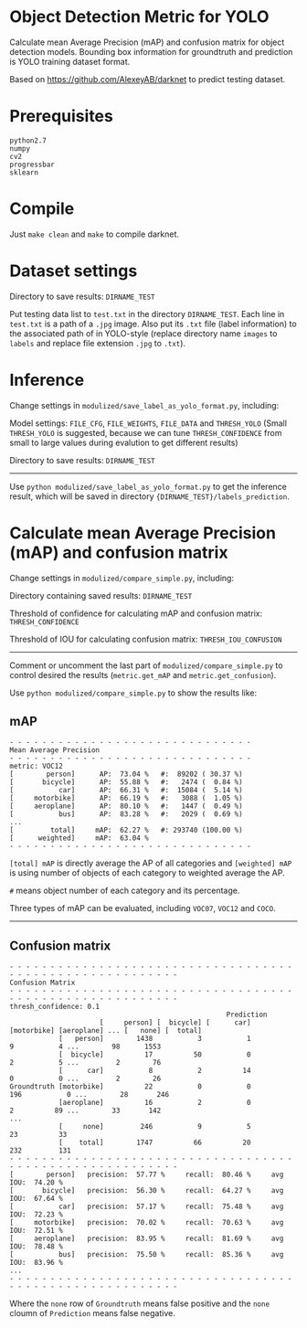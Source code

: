 # Object Detection Metric for YOLO

Calculate mean Average Precision (mAP) and confusion matrix for object detection models. Bounding box information for groundtruth and prediction is YOLO training dataset format.

Based on https://github.com/AlexeyAB/darknet to predict testing dataset.

# Prerequisites

```
python2.7
numpy
cv2
progressbar
sklearn
```

# Compile

Just `make clean` and `make` to compile darknet.

# Dataset settings

Directory to save results: `DIRNAME_TEST`

Put testing data list to `test.txt` in the directory `DIRNAME_TEST`. Each line in `test.txt` is a path of a `.jpg` image. 
Also put its `.txt` file (label information) to the associated path of in YOLO-style 
(replace directory name `images` to `labels` and replace file extension `.jpg` to `.txt`).

# Inference

Change settings in `modulized/save_label_as_yolo_format.py`, including:

Model settings: `FILE_CFG`, `FILE_WEIGHTS`, `FILE_DATA` and `THRESH_YOLO`
(Small `THRESH_YOLO` is suggested, because we can tune `THRESH_CONFIDENCE` from small to large values during evalution to get different results)

Directory to save results: `DIRNAME_TEST`

---

Use `python modulized/save_label_as_yolo_format.py` to get the inference result, which will be saved in directory `{DIRNAME_TEST}/labels_prediction`.

# Calculate mean Average Precision (mAP) and confusion matrix

Change settings in `modulized/compare_simple.py`, including:

Directory containing saved results: `DIRNAME_TEST`

Threshold of confidence for calculating mAP and confusion matrix: `THRESH_CONFIDENCE`

Threshold of IOU for calculating confusion matrix: `THRESH_IOU_CONFUSION`

---

Comment or uncomment the last part of `modulized/compare_simple.py` to control desired the results (`metric.get_mAP` and `metric.get_confusion`).

Use `python modulized/compare_simple.py` to show the results like:

## mAP
```
- - - - - - - - - - - - - - - - - - - - - - - - - - - - - - 
Mean Average Precision
- - - - - - - - - - - - - - - - - - - - - - - - - - - - - - 
metric: VOC12
[        person]      AP:  73.04 %   #:  89202 ( 30.37 %)
[       bicycle]      AP:  55.88 %   #:   2474 (  0.84 %)
[           car]      AP:  66.31 %   #:  15084 (  5.14 %)
[     motorbike]      AP:  66.19 %   #:   3088 (  1.05 %)
[     aeroplane]      AP:  80.10 %   #:   1447 (  0.49 %)
[           bus]      AP:  83.28 %   #:   2029 (  0.69 %)
...
[         total]     mAP:  62.27 %   #: 293740 (100.00 %)
[      weighted]     mAP:  63.04 %
- - - - - - - - - - - - - - - - - - - - - - - - - - - - - -
```

`[total] mAP` is directly average the AP of all categories and `[weighted] mAP` is using number of objects of each category to weighted average the AP.

`#` means object number of each category and its percentage.

Three types of mAP can be evaluated, including `VOC07`, `VOC12` and `COCO`.

---

## Confusion matrix
```
- - - - - - - - - - - - - - - - - - - - - - - - - - - - - - - - - - - - - - - - - - - - - - - - - - - - - - - - 
Confusion Matrix
- - - - - - - - - - - - - - - - - - - - - - - - - - - - - - - - - - - - - - - - - - - - - - - - - - - - - - - - 
thresh_confidence: 0.1
                                                     Prediction
                      [     person] [  bicycle] [      car] [motorbike] [aeroplane] ... [   none] [  total] 
            [   person]        1438           3           1           9           4 ...        98      1553 
            [  bicycle]          17          50           0           2           5 ...         2        76 
            [      car]           8           2          14           0           0 ...         2        26 
Groundtruth [motorbike]          22           0           0         196           0 ...        28       246 
            [aeroplane]          16           2           0           2          89 ...        33       142 
...
            [     none]         246           9           5          23          33 
            [    total]        1747          66          20         232         131 
- - - - - - - - - - - - - - - - - - - - - - - - - - - - - - - - - - - - - - - - - - - - - - - - - - - - - - - - 
[        person]   precision:  57.77 %     recall:  80.46 %     avg IOU:  74.20 %
[       bicycle]   precision:  56.30 %     recall:  64.27 %     avg IOU:  67.64 %
[           car]   precision:  57.17 %     recall:  75.48 %     avg IOU:  72.23 %
[     motorbike]   precision:  70.02 %     recall:  70.63 %     avg IOU:  72.51 %
[     aeroplane]   precision:  83.95 %     recall:  81.69 %     avg IOU:  78.48 %
[           bus]   precision:  75.50 %     recall:  85.36 %     avg IOU:  83.96 %
...
- - - - - - - - - - - - - - - - - - - - - - - - - - - - - - - - - - - - - - - - - - - - - - - - - - - - - - - - 
```
Where the `none` row of `Groundtruth` means false positive and the `none` cloumn of `Prediction` means false negative.
